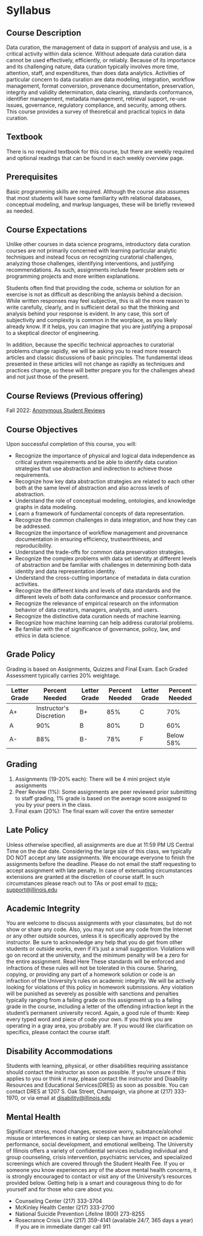# Syllabus

## Course Description

Data curation, the management of data in support of analysis and use, is a
critical activity within data science. Without adequate data curation data
cannot be used effectively, efficiently, or reliably. Because of its importance
and its challenging nature, data curation typically involves more time,
attention, staff, and expenditures, than does data analytics.  Activities of
particular concern to data curation are data modeling, integration, workflow
management, format conversion, provenance documentation, preservation, integrity
and validity determination, data cleaning, standards conformance, identifier
management, metadata management, retrieval support, re-use issues, governance,
regulatory compliance, and security, among others. This course provides a survey
of theoretical and practical topics in data curation.

## Textbook
There is no required textbook for this course, but there are weekly required and optional
readings that can be found in each weekly overview page.

## Prerequisites
Basic programming skills are required. Although the course also assumes that
most students will have some familiarity with relational databases, conceptual
modeling, and markup languages, these will be briefly reviewed as needed.

## Course Expectations

Unlike other courses in data science programs, introductory data curation
courses are not primarily concerned with learning particular analytic techniques
and instead focus on recognizing curatorial challenges, analyzing those
challenges, identifying interventions, and justifying recommendations. As such,
assignments include fewer problem sets or programming projects and more written
explanations.

Students often find that providing the code, schema or solution for an exercise
is not as difficult as describing the anlaysis behind a decision. While written
responses may feel subjective, this is all the more reason to write carefully,
clearly, and in sufficient detail so that the thinking and analysis behind your
response is evident. In any case, this sort of subjectivity and complexity is
common in the worplace, as you likely already know.  If it helps, you can
imagine that you are justifying a proposal to a skeptical director of
engineering.

In addition, because the specific technical approaches to curatorial problems
change rapidly, we will be asking you to read more research articles and classic
discussions of basic principles. The fundamental ideas presented in these
articles will not change as rapidly as techniques and practices change, so these
will better prepare you for the challenges ahead and not just those of
the present.

## Course Reviews (Previous offering)
Fall 2022: [Anonymous Student Reviews](https://uofi.box.com/s/iwilwmjftsma1iomd8z9vzw3acxifu7o)

## Course Objectives

Upon successful completion of this course, you will:
- Recognize the importance of physical and logical data independence as critical
  system requirements and be able to identify data curation strategies that use
  abstraction and indirection to achieve those requirements.
- Recognize how key data abstraction strategies are related to each other both
  at the same level of abstraction and also across levels of abstraction. 
- Understand the role of conceptual modeling, ontologies, and knowledge graphs in data modeling.
- Learn a framework of fundamental concepts of data representation.
- Recognize the common challenges in data integration, and how they can be addressed.
- Recognize the importance of workflow management and provenance documentation
  in ensuring efficiency, trustworthiness, and reproducibility.
- Understand the trade-offs for common data preservation strategies.
- Recognize the complex problems with data set identity at different levels of
  abstraction and be familiar with challenges in determining both data identity
  and data representation identity.  
- Understand the cross-cutting importance of metadata in data curation activities.
- Recognize the different kinds and levels of data standards and the different
  levels of both data conformance and processor conformance. 
- Recognize the relevance of empirical research on the information behavior of
  data creators, managers, analysts, and users.  
- Recognize the distinctive data curation needs of machine learning.
- Recognize how machine learning can help address curatorial problems.
- Be familiar with the of significance of governance, policy, law, and ethics in data science.


## Grade Policy

Grading is based on Assignments, Quizzes and Final Exam. Each Graded Assessment typically carries 20%
weightage.

| Letter Grade | Percent Needed                 | Letter Grade | Percent Needed | Letter Grade | Percent Needed |
|--------------|--------------------------------|--------------|----------------|--------------|----------------|
| A+           | Instructor's Discretion        | B+           | 85%            | C            | 70%            |
| A            | 90%                            | B            | 80%            | D            | 60%            |
| A-           | 88%                            | B-           | 78%            | F            | Below 58%      |


## Grading

1. Assignments (19-20% each): There will be 4 mini project style assignments
2. Peer Review (1%): Some assignments are peer reviewed prior submitting to staff grading, 1%
grade is based on the average score assigned to you by your peers in the class.
3. Final exam (20%): The final exam will cover the entire semester


## Late Policy

Unless otherwise specified, all assignments are due at 11:59 PM US Central Time on the due date. Considering the large size of this class, we typically DO NOT accept any late assignments. We encourage everyone to finish the assignments before the deadline. Please
do not email the staff requesting to accept assignment with late penalty. In case of extenuating circumstances extensions are granted at the discretion of course staff. In such circumstances please reach out to TAs or post email to mcs-support@illinois.edu

## Academic Integrity

You are welcome to discuss assignments with your classmates, but do not
show or share any code. Also, you may not use any code from the Internet or any other outside
sources, unless it is specifically approved by the instructor. Be sure to acknowledge any help that you do get from other students or outside works, even if it’s just a small suggestion. Violations will go on record at the university, and the minimum penalty will be a zero for the entire assignment. Read Here These standards will be enforced and infractions of these rules will not be tolerated in this course. Sharing, copying, or providing any part of a homework solution or code is an infraction of the University’s rules on academic integrity. We will be actively looking for violations of this policy in homework submissions. Any violation will be punished as severely as possible with sanctions and penalties typically ranging from a failing grade on this assignment up to a failing grade in the course, including a letter of the offending infraction kept in the student’s permanent university
record. Again, a good rule of thumb: Keep every typed word and piece of code your own. If you
think you are operating in a gray area, you probably are. If you would like clarification on specifics, please contact the course staff.

## Disability Accommodations

Students with learning, physical, or other disabilities requiring
assistance should contact the instructor as soon as possible. If you’re unsure if this applies to you or think it may, please contact the instructor and Disability Resources and Educational Services(DRES) as soon as possible. You can contact DRES at 1207 S. Oak Street, Champaign, via phone at (217) 333-1970, or via email at disability@illinois.edu

## Mental Health
Significant stress, mood changes, excessive worry, substance/alcohol misuse or
interferences in eating or sleep can have an impact on academic performance, social development, and emotional wellbeing. The University of Illinois offers a variety of confidential services including individual and group counseling, crisis intervention, psychiatric services, and specialized screenings which are covered through the Student Health Fee. If you or someone you know experiences any of the above mental health concerns, it is strongly encouraged to contact or visit any of the University’s resources provided below. Getting help is a smart and courageous thing to do for yourself and for those who care about you.
- Counseling Center (217) 333-3704
- McKinley Health Center (217) 333-2700
- National Suicide Prevention Lifeline (800) 273-8255
- Rosecrance Crisis Line (217) 359-4141 (available 24/7, 365 days a year)
If you are in immediate danger call 911
